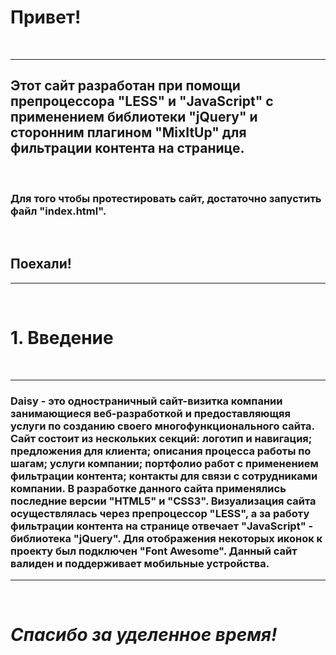 # Привет!
&nbsp;

---
## Этот сайт разработан при помощи препроцессора "LESS" и "JavaScript" с применением библиотеки "jQuery" и сторонним плагином "MixItUp" для фильтрации контента на странице.
&nbsp;

### Для того чтобы протестировать сайт, достаточно запустить файл "index.html".
&nbsp;

## **Поехали!**
---
&nbsp;

# 1. Введение
&nbsp;

---
### Daisy - это одностраничный сайт-визитка компании занимающиеся веб-разработкой и предоставляющяя услуги по созданию своего многофункционального сайта. Сайт состоит из нескольких секций: логотип и навигация; предложения для клиента; описания процесса работы по шагам; услуги компании; портфолио работ с применением фильтрации контента; контакты для связи с сотрудниками компании. В разработке данного сайта применялись последние версии "HTML5" и "CSS3". Визуализация сайта осуществлялась через препроцессор "LESS", а за работу фильтрации контента на странице отвечает "JavaScript" - библиотека "jQuery". Для отображения некоторых иконок к проекту был подключен "Font Awesome". Данный сайт валиден и поддерживает мобильные устройства.
---
&nbsp;

# ___Спасибо за уделенное время!___  